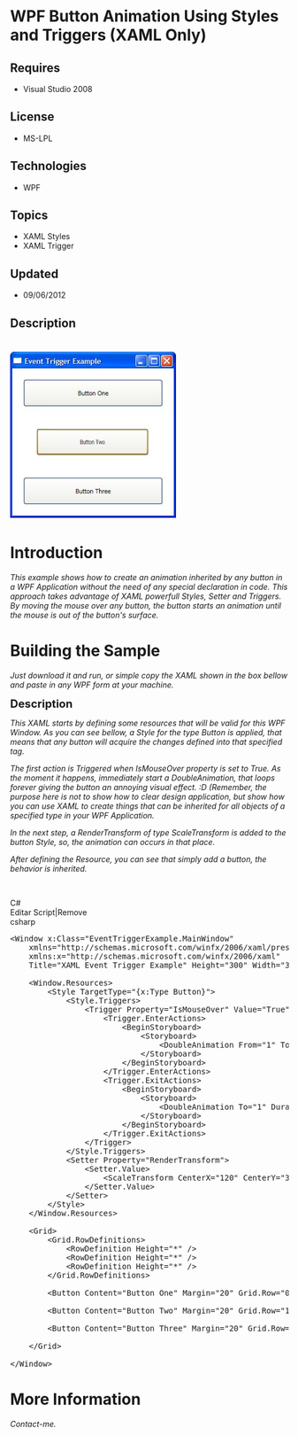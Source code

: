 # WPF Button Animation Using Styles and Triggers (XAML Only)
## Requires
- Visual Studio 2008
## License
- MS-LPL
## Technologies
- WPF
## Topics
- XAML Styles
- XAML Trigger
## Updated
- 09/06/2012
## Description

<h1><img id="65753" src="65753-xamleventtriggerwpf.jpg" alt="" width="300" height="300"></h1>
<h1>Introduction</h1>
<p><em>This example shows how to create an animation inherited by any button in a WPF Application without the need of any special declaration in code. This approach takes advantage of XAML powerfull Styles, Setter and Triggers. By moving the mouse over any
 button, the button starts an animation until the mouse is out of the button's surface.
</em></p>
<h1><span>Building the Sample</span></h1>
<p><em>Just download it and run, or simple copy the XAML shown in the box bellow and paste in any WPF form at your machine.</em></p>
<p><span style="font-size:20px; font-weight:bold">Description</span></p>
<p><em>This XAML starts by defining some resources that will be valid for this WPF Window. As you can see bellow, a Style for the type Button is applied, that means that any button will acquire the changes defined into that specified tag.</em></p>
<p><em>The first action is Triggered when IsMouseOver property is set to True. As the moment it happens, immediately start a DoubleAnimation, that loops forever giving the button&nbsp;an annoying&nbsp;visual&nbsp;effect. :D (Remember, the purpose here is not
 to show how to clear design application, but show how you can use XAML to create things that can be inherited for all objects of a specified type in your WPF Application.</em></p>
<p><em>In the next step, a RenderTransform of type ScaleTransform is added to the button Style, so, the animation can occurs in that place.</em></p>
<p><em>After defining the Resource, you can see that simply add a button, the behavior is inherited.</em></p>
<p>&nbsp;</p>
<div class="scriptcode">
<div class="pluginEditHolder" pluginCommand="mceScriptCode">
<div class="title"><span>C#</span></div>
<div class="pluginLinkHolder"><span class="pluginEditHolderLink">Editar Script</span>|<span class="pluginRemoveHolderLink">Remove</span></div>
<span class="hidden">csharp</span>

<div class="preview">
<pre class="csharp">&lt;Window&nbsp;x:Class=<span class="cs__string">&quot;EventTriggerExample.MainWindow&quot;</span>&nbsp;
&nbsp;&nbsp;&nbsp;&nbsp;xmlns=<span class="cs__string">&quot;http://schemas.microsoft.com/winfx/2006/xaml/presentation&quot;</span>&nbsp;
&nbsp;&nbsp;&nbsp;&nbsp;xmlns:x=<span class="cs__string">&quot;http://schemas.microsoft.com/winfx/2006/xaml&quot;</span>&nbsp;
&nbsp;&nbsp;&nbsp;&nbsp;Title=<span class="cs__string">&quot;XAML&nbsp;Event&nbsp;Trigger&nbsp;Example&quot;</span>&nbsp;Height=<span class="cs__string">&quot;300&quot;</span>&nbsp;Width=<span class="cs__string">&quot;300&quot;</span>&gt;&nbsp;
&nbsp;&nbsp;&nbsp;&nbsp;&nbsp;
&nbsp;&nbsp;&nbsp;&nbsp;&lt;Window.Resources&gt;&nbsp;
&nbsp;&nbsp;&nbsp;&nbsp;&nbsp;&nbsp;&nbsp;&nbsp;&lt;Style&nbsp;TargetType=<span class="cs__string">&quot;{x:Type&nbsp;Button}&quot;</span>&gt;&nbsp;
&nbsp;&nbsp;&nbsp;&nbsp;&nbsp;&nbsp;&nbsp;&nbsp;&nbsp;&nbsp;&nbsp;&nbsp;&lt;Style.Triggers&gt;&nbsp;
&nbsp;&nbsp;&nbsp;&nbsp;&nbsp;&nbsp;&nbsp;&nbsp;&nbsp;&nbsp;&nbsp;&nbsp;&nbsp;&nbsp;&nbsp;&nbsp;&lt;Trigger&nbsp;Property=<span class="cs__string">&quot;IsMouseOver&quot;</span>&nbsp;Value=<span class="cs__string">&quot;True&quot;</span>&gt;&nbsp;
&nbsp;&nbsp;&nbsp;&nbsp;&nbsp;&nbsp;&nbsp;&nbsp;&nbsp;&nbsp;&nbsp;&nbsp;&nbsp;&nbsp;&nbsp;&nbsp;&nbsp;&nbsp;&nbsp;&nbsp;&lt;Trigger.EnterActions&gt;&nbsp;
&nbsp;&nbsp;&nbsp;&nbsp;&nbsp;&nbsp;&nbsp;&nbsp;&nbsp;&nbsp;&nbsp;&nbsp;&nbsp;&nbsp;&nbsp;&nbsp;&nbsp;&nbsp;&nbsp;&nbsp;&nbsp;&nbsp;&nbsp;&nbsp;&lt;BeginStoryboard&gt;&nbsp;
&nbsp;&nbsp;&nbsp;&nbsp;&nbsp;&nbsp;&nbsp;&nbsp;&nbsp;&nbsp;&nbsp;&nbsp;&nbsp;&nbsp;&nbsp;&nbsp;&nbsp;&nbsp;&nbsp;&nbsp;&nbsp;&nbsp;&nbsp;&nbsp;&nbsp;&nbsp;&nbsp;&nbsp;&lt;Storyboard&gt;&nbsp;
&nbsp;&nbsp;&nbsp;&nbsp;&nbsp;&nbsp;&nbsp;&nbsp;&nbsp;&nbsp;&nbsp;&nbsp;&nbsp;&nbsp;&nbsp;&nbsp;&nbsp;&nbsp;&nbsp;&nbsp;&nbsp;&nbsp;&nbsp;&nbsp;&nbsp;&nbsp;&nbsp;&nbsp;&nbsp;&nbsp;&nbsp;&nbsp;&lt;DoubleAnimation&nbsp;From=<span class="cs__string">&quot;1&quot;</span>&nbsp;To=<span class="cs__string">&quot;0.8&quot;</span>&nbsp;RepeatBehavior=<span class="cs__string">&quot;Forever&quot;</span>&nbsp;AutoReverse=<span class="cs__string">&quot;True&quot;</span>&nbsp;Duration=<span class="cs__string">&quot;00:00:00.3&quot;</span>&nbsp;Storyboard.TargetProperty=<span class="cs__string">&quot;RenderTransform.ScaleX&quot;</span>&nbsp;/&gt;&nbsp;
&nbsp;&nbsp;&nbsp;&nbsp;&nbsp;&nbsp;&nbsp;&nbsp;&nbsp;&nbsp;&nbsp;&nbsp;&nbsp;&nbsp;&nbsp;&nbsp;&nbsp;&nbsp;&nbsp;&nbsp;&nbsp;&nbsp;&nbsp;&nbsp;&nbsp;&nbsp;&nbsp;&nbsp;&lt;/Storyboard&gt;&nbsp;
&nbsp;&nbsp;&nbsp;&nbsp;&nbsp;&nbsp;&nbsp;&nbsp;&nbsp;&nbsp;&nbsp;&nbsp;&nbsp;&nbsp;&nbsp;&nbsp;&nbsp;&nbsp;&nbsp;&nbsp;&nbsp;&nbsp;&nbsp;&nbsp;&lt;/BeginStoryboard&gt;&nbsp;
&nbsp;&nbsp;&nbsp;&nbsp;&nbsp;&nbsp;&nbsp;&nbsp;&nbsp;&nbsp;&nbsp;&nbsp;&nbsp;&nbsp;&nbsp;&nbsp;&nbsp;&nbsp;&nbsp;&nbsp;&lt;/Trigger.EnterActions&gt;&nbsp;
&nbsp;&nbsp;&nbsp;&nbsp;&nbsp;&nbsp;&nbsp;&nbsp;&nbsp;&nbsp;&nbsp;&nbsp;&nbsp;&nbsp;&nbsp;&nbsp;&nbsp;&nbsp;&nbsp;&nbsp;&lt;Trigger.ExitActions&gt;&nbsp;
&nbsp;&nbsp;&nbsp;&nbsp;&nbsp;&nbsp;&nbsp;&nbsp;&nbsp;&nbsp;&nbsp;&nbsp;&nbsp;&nbsp;&nbsp;&nbsp;&nbsp;&nbsp;&nbsp;&nbsp;&nbsp;&nbsp;&nbsp;&nbsp;&lt;BeginStoryboard&gt;&nbsp;
&nbsp;&nbsp;&nbsp;&nbsp;&nbsp;&nbsp;&nbsp;&nbsp;&nbsp;&nbsp;&nbsp;&nbsp;&nbsp;&nbsp;&nbsp;&nbsp;&nbsp;&nbsp;&nbsp;&nbsp;&nbsp;&nbsp;&nbsp;&nbsp;&nbsp;&nbsp;&nbsp;&nbsp;&lt;Storyboard&gt;&nbsp;
&nbsp;&nbsp;&nbsp;&nbsp;&nbsp;&nbsp;&nbsp;&nbsp;&nbsp;&nbsp;&nbsp;&nbsp;&nbsp;&nbsp;&nbsp;&nbsp;&nbsp;&nbsp;&nbsp;&nbsp;&nbsp;&nbsp;&nbsp;&nbsp;&nbsp;&nbsp;&nbsp;&nbsp;&nbsp;&nbsp;&nbsp;&nbsp;&lt;DoubleAnimation&nbsp;To=<span class="cs__string">&quot;1&quot;</span>&nbsp;Duration=<span class="cs__string">&quot;00:00:00.4&quot;</span>&nbsp;Storyboard.TargetProperty=<span class="cs__string">&quot;RenderTransform.ScaleX&quot;</span>&nbsp;/&gt;&nbsp;
&nbsp;&nbsp;&nbsp;&nbsp;&nbsp;&nbsp;&nbsp;&nbsp;&nbsp;&nbsp;&nbsp;&nbsp;&nbsp;&nbsp;&nbsp;&nbsp;&nbsp;&nbsp;&nbsp;&nbsp;&nbsp;&nbsp;&nbsp;&nbsp;&nbsp;&nbsp;&nbsp;&nbsp;&lt;/Storyboard&gt;&nbsp;
&nbsp;&nbsp;&nbsp;&nbsp;&nbsp;&nbsp;&nbsp;&nbsp;&nbsp;&nbsp;&nbsp;&nbsp;&nbsp;&nbsp;&nbsp;&nbsp;&nbsp;&nbsp;&nbsp;&nbsp;&nbsp;&nbsp;&nbsp;&nbsp;&lt;/BeginStoryboard&gt;&nbsp;
&nbsp;&nbsp;&nbsp;&nbsp;&nbsp;&nbsp;&nbsp;&nbsp;&nbsp;&nbsp;&nbsp;&nbsp;&nbsp;&nbsp;&nbsp;&nbsp;&nbsp;&nbsp;&nbsp;&nbsp;&lt;/Trigger.ExitActions&gt;&nbsp;
&nbsp;&nbsp;&nbsp;&nbsp;&nbsp;&nbsp;&nbsp;&nbsp;&nbsp;&nbsp;&nbsp;&nbsp;&nbsp;&nbsp;&nbsp;&nbsp;&lt;/Trigger&gt;&nbsp;
&nbsp;&nbsp;&nbsp;&nbsp;&nbsp;&nbsp;&nbsp;&nbsp;&nbsp;&nbsp;&nbsp;&nbsp;&lt;/Style.Triggers&gt;&nbsp;
&nbsp;&nbsp;&nbsp;&nbsp;&nbsp;&nbsp;&nbsp;&nbsp;&nbsp;&nbsp;&nbsp;&nbsp;&lt;Setter&nbsp;Property=<span class="cs__string">&quot;RenderTransform&quot;</span>&gt;&nbsp;
&nbsp;&nbsp;&nbsp;&nbsp;&nbsp;&nbsp;&nbsp;&nbsp;&nbsp;&nbsp;&nbsp;&nbsp;&nbsp;&nbsp;&nbsp;&nbsp;&lt;Setter.Value&gt;&nbsp;
&nbsp;&nbsp;&nbsp;&nbsp;&nbsp;&nbsp;&nbsp;&nbsp;&nbsp;&nbsp;&nbsp;&nbsp;&nbsp;&nbsp;&nbsp;&nbsp;&nbsp;&nbsp;&nbsp;&nbsp;&lt;ScaleTransform&nbsp;CenterX=<span class="cs__string">&quot;120&quot;</span>&nbsp;CenterY=<span class="cs__string">&quot;30&quot;</span>&nbsp;ScaleX=<span class="cs__string">&quot;1&quot;</span>&nbsp;/&gt;&nbsp;
&nbsp;&nbsp;&nbsp;&nbsp;&nbsp;&nbsp;&nbsp;&nbsp;&nbsp;&nbsp;&nbsp;&nbsp;&nbsp;&nbsp;&nbsp;&nbsp;&lt;/Setter.Value&gt;&nbsp;
&nbsp;&nbsp;&nbsp;&nbsp;&nbsp;&nbsp;&nbsp;&nbsp;&nbsp;&nbsp;&nbsp;&nbsp;&lt;/Setter&gt;&nbsp;
&nbsp;&nbsp;&nbsp;&nbsp;&nbsp;&nbsp;&nbsp;&nbsp;&lt;/Style&gt;&nbsp;
&nbsp;&nbsp;&nbsp;&nbsp;&lt;/Window.Resources&gt;&nbsp;
&nbsp;&nbsp;&nbsp;&nbsp;&nbsp;
&nbsp;&nbsp;&nbsp;&nbsp;&lt;Grid&gt;&nbsp;
&nbsp;&nbsp;&nbsp;&nbsp;&nbsp;&nbsp;&nbsp;&nbsp;&lt;Grid.RowDefinitions&gt;&nbsp;
&nbsp;&nbsp;&nbsp;&nbsp;&nbsp;&nbsp;&nbsp;&nbsp;&nbsp;&nbsp;&nbsp;&nbsp;&lt;RowDefinition&nbsp;Height=<span class="cs__string">&quot;*&quot;</span>&nbsp;/&gt;&nbsp;
&nbsp;&nbsp;&nbsp;&nbsp;&nbsp;&nbsp;&nbsp;&nbsp;&nbsp;&nbsp;&nbsp;&nbsp;&lt;RowDefinition&nbsp;Height=<span class="cs__string">&quot;*&quot;</span>&nbsp;/&gt;&nbsp;
&nbsp;&nbsp;&nbsp;&nbsp;&nbsp;&nbsp;&nbsp;&nbsp;&nbsp;&nbsp;&nbsp;&nbsp;&lt;RowDefinition&nbsp;Height=<span class="cs__string">&quot;*&quot;</span>&nbsp;/&gt;&nbsp;
&nbsp;&nbsp;&nbsp;&nbsp;&nbsp;&nbsp;&nbsp;&nbsp;&lt;/Grid.RowDefinitions&gt;&nbsp;&nbsp;&nbsp;&nbsp;&nbsp;
&nbsp;&nbsp;&nbsp;&nbsp;&nbsp;&nbsp;&nbsp;&nbsp;&nbsp;
&nbsp;&nbsp;&nbsp;&nbsp;&nbsp;&nbsp;&nbsp;&nbsp;&lt;Button&nbsp;Content=<span class="cs__string">&quot;Button&nbsp;One&quot;</span>&nbsp;Margin=<span class="cs__string">&quot;20&quot;</span>&nbsp;Grid.Row=<span class="cs__string">&quot;0&quot;</span>&nbsp;/&gt;&nbsp;
&nbsp;&nbsp;&nbsp;&nbsp;&nbsp;&nbsp;&nbsp;&nbsp;&nbsp;
&nbsp;&nbsp;&nbsp;&nbsp;&nbsp;&nbsp;&nbsp;&nbsp;&lt;Button&nbsp;Content=<span class="cs__string">&quot;Button&nbsp;Two&quot;</span>&nbsp;Margin=<span class="cs__string">&quot;20&quot;</span>&nbsp;Grid.Row=<span class="cs__string">&quot;1&quot;</span>&nbsp;/&gt;&nbsp;
&nbsp;&nbsp;&nbsp;&nbsp;&nbsp;&nbsp;&nbsp;&nbsp;&nbsp;
&nbsp;&nbsp;&nbsp;&nbsp;&nbsp;&nbsp;&nbsp;&nbsp;&lt;Button&nbsp;Content=<span class="cs__string">&quot;Button&nbsp;Three&quot;</span>&nbsp;Margin=<span class="cs__string">&quot;20&quot;</span>&nbsp;Grid.Row=<span class="cs__string">&quot;2&quot;</span>&nbsp;/&gt;&nbsp;
&nbsp;&nbsp;&nbsp;&nbsp;&nbsp;&nbsp;&nbsp;&nbsp;&nbsp;
&nbsp;&nbsp;&nbsp;&nbsp;&lt;/Grid&gt;&nbsp;
&nbsp;&nbsp;&nbsp;&nbsp;&nbsp;
&lt;/Window&gt;&nbsp;
</pre>
</div>
</div>
</div>
<h1>More Information</h1>
<p><em>Contact-me.</em></p>
